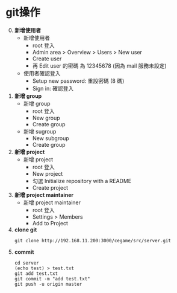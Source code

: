 git操作
=========================
0. **新增使用者**
	- 新增使用者
		- root 登入
		- Admin area > Overview > Users > New user
		- Create user
		- 再 Edit user 的密碼 為 12345678 (因為 mail 服務未設定)
	- 使用者確認登入
		- Setup new password: 重設密碼 (8 碼)
		- Sign in: 確認登入
0. **新增 group**
	- 新增 group
		- root 登入
		- New group
		- Create group
	- 新增 sugroup
		- New subgroup
		- Create group
0. **新增 project**
	- 新增 project
		- root 登入
		- New project
		- 勾選 Initialize repository with a README
		- Create project
0. **新增 project maintainer**
	- 新增 project maintainer
		- root 登入
		- Settings > Members
		- Add to Project
0. **clone git**
	~~~
	git clone http://192.168.11.200:3000/cegame/src/server.git
	~~~
0. **commit**
	~~~
	cd server
	(echo test) > test.txt
	git add test.txt
	git commit -m "add test.txt"
	git push -u origin master
	~~~	